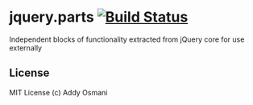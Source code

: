 # jquery.parts [![Build Status](https://secure.travis-ci.org/addyosmani/jquery.parts.png?branch=master)](http://travis-ci.org/addyosmani/jquery.parts)

Independent blocks of functionality extracted from jQuery core for use externally


## License

MIT License (c) Addy Osmani
